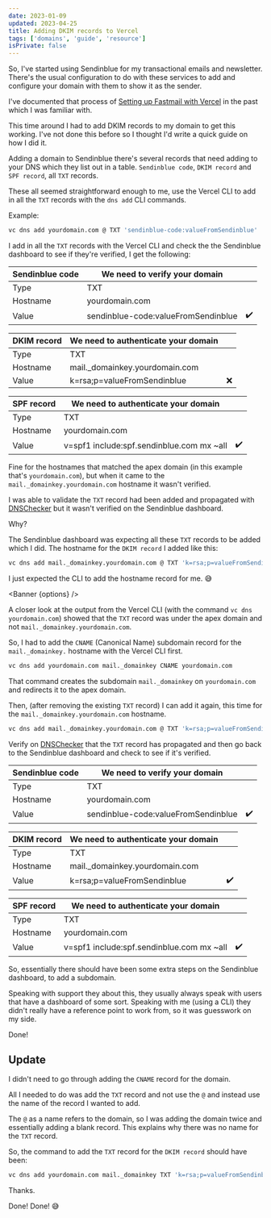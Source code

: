 ```yaml
---
date: 2023-01-09
updated: 2023-04-25
title: Adding DKIM records to Vercel
tags: ['domains', 'guide', 'resource']
isPrivate: false
---
```


<script>
  import { Banner } from '$lib/components'

  const options = {
    type: 'info',
    message: `This is my misunderstanding of how to use the Vercel CLI!
      Me using the <code>@</code> as a name refers to the domain. I've
      added an <a href="#update">update</a> to the end of the post to clarify this.
    `
  }
</script>

So, I've started using Sendinblue for my transactional emails and
newsletter. There's the usual configuration to do with these services
to add and configure your domain with them to show it as the sender.

I've documented that process of [Setting up Fastmail with Vercel] in
the past which I was familiar with.

This time around I had to add DKIM records to my domain to get this
working. I've not done this before so I thought I'd write a quick
guide on how I did it.

Adding a domain to Sendinblue there's several records that need adding
to your DNS which they list out in a table. `Sendinblue code`,
`DKIM record` and `SPF record`, all `TXT` records.

These all seemed straightforward enough to me, use the Vercel CLI to
add in all the `TXT` records with the `dns add` CLI commands.

Example:

```bash
vc dns add yourdomain.com @ TXT 'sendinblue-code:valueFromSendinblue'
```

I add in all the `TXT` records with the Vercel CLI and check the the
Sendinblue dashboard to see if they're verified, I get the following:

<!-- cSpell:ignore yourdomain,domainkey -->

| Sendinblue code | We need to verify your domain       |     |
| --------------- | ----------------------------------- | --- |
| Type            | TXT                                 |
| Hostname        | yourdomain.com                      |
| Value           | sendinblue-code:valueFromSendinblue | ✔️  |

| DKIM record | We need to authenticate your domain |     |
| ----------- | ----------------------------------- | --- |
| Type        | TXT                                 |
| Hostname    | mail.\_domainkey.yourdomain.com     |
| Value       | k=rsa;p=valueFromSendinblue         | ❌  |

| SPF record | We need to authenticate your domain       |     |
| ---------- | ----------------------------------------- | --- |
| Type       | TXT                                       |
| Hostname   | yourdomain.com                            |
| Value      | v=spf1 include:spf.sendinblue.com mx ~all | ✔️  |

Fine for the hostnames that matched the apex domain (in this example
that's `yourdomain.com`), but when it came to the
`mail._domainkey.yourdomain.com` hostname it wasn't verified.

I was able to validate the `TXT` record had been added and propagated
with [DNSChecker] but it wasn't verified on the Sendinblue dashboard.

Why?

The Sendinblue dashboard was expecting all these `TXT` records to be
added which I did. The hostname for the `DKIM record` I added like
this:

```bash
vc dns add mail._domainkey.yourdomain.com @ TXT 'k=rsa;p=valueFromSendinblue'
```

I just expected the CLI to add the hostname record for me. 😅

<Banner {options} />

A closer look at the output from the Vercel CLI (with the command
`vc dns yourdomain.com`) showed that the `TXT` record was under the
apex domain and not `mail._domainkey.yourdomain.com`.

So, I had to add the `CNAME` (Canonical Name) subdomain record for the
`mail._domainkey.` hostname with the Vercel CLI first.

```bash
vc dns add yourdomain.com mail._domainkey CNAME yourdomain.com
```

That command creates the subdomain `mail._domainkey` on
`yourdomain.com` and redirects it to the apex domain.

Then, (after removing the existing `TXT` record) I can add it again,
this time for the `mail._domainkey.yourdomain.com` hostname.

```bash
vc dns add mail._domainkey.yourdomain.com @ TXT 'k=rsa;p=valueFromSendinblue'
```

Verify on [DNSChecker] that the `TXT` record has propagated and then
go back to the Sendinblue dashboard and check to see if it's verified.

| Sendinblue code | We need to verify your domain       |     |
| --------------- | ----------------------------------- | --- |
| Type            | TXT                                 |
| Hostname        | yourdomain.com                      |
| Value           | sendinblue-code:valueFromSendinblue | ✔️  |

| DKIM record | We need to authenticate your domain |     |
| ----------- | ----------------------------------- | --- |
| Type        | TXT                                 |
| Hostname    | mail.\_domainkey.yourdomain.com     |
| Value       | k=rsa;p=valueFromSendinblue         | ✔️  |

| SPF record | We need to authenticate your domain       |     |
| ---------- | ----------------------------------------- | --- |
| Type       | TXT                                       |
| Hostname   | yourdomain.com                            |
| Value      | v=spf1 include:spf.sendinblue.com mx ~all | ✔️  |

So, essentially there should have been some extra steps on the
Sendinblue dashboard, to add a subdomain.

Speaking with support they about this, they usually always speak with
users that have a dashboard of some sort. Speaking with me (using a
CLI) they didn't really have a reference point to work from, so it was
guesswork on my side.

Done!

## Update

I didn't need to go through adding the `CNAME` record for the domain.

All I needed to do was add the `TXT` record and not use the `@` and
instead use the name of the record I wanted to add.

The `@` as a name refers to the domain, so I was adding the domain
twice and essentially adding a blank record. This explains why there
was no name for the `TXT` record.

So, the command to add the `TXT` record for the `DKIM record` should
have been:

```bash
vc dns add yourdomain.com mail._domainkey TXT 'k=rsa;p=valueFromSendinblue'
```

Thanks.

Done! Done! 😅

<!-- Links -->

[setting up fastmail with vercel]:
	https://scottspence.com/posts/setting-up-fastmail-with-vercel
[dnschecker]: https://dnschecker.org/
